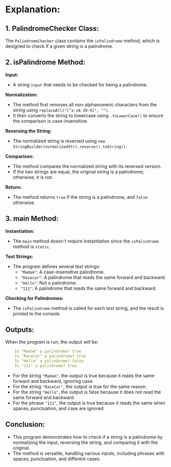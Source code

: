 # Explanation:
## 1. PalindromeChecker Class:
   The `PalindromeChecker` class contains the `isPalindrome` method, which is designed to check if a given string is a palindrome.

## 2. isPalindrome Method:
**Input:** 
- A string `input` that needs to be checked for being a palindrome.

**Normalization:**

- The method first removes all non-alphanumeric characters from the string using `replaceAll("[^a-zA-Z0-9]", "")`.
- It then converts the string to lowercase using `.toLowerCase()` to ensure the comparison is case-insensitive.

**Reversing the String:**

- The normalized string is reversed using `new StringBuilder(normalizedStr).reverse().toString()`.

**Comparison:**

- The method compares the normalized string with its reversed version.
- If the two strings are equal, the original string is a palindrome; otherwise, it is not.

**Return:**

- The method returns `true` if the string is a palindrome, and `false` otherwise.
## 3. main Method:
   **Instantiation:**

- The `main` method doesn't require instantiation since the `isPalindrome` method is `static`.

**Test Strings:**

- The program defines several test strings:
  - `"Madam"`: A case-insensitive palindrome.
  - `"Racecar"`: A palindrome that reads the same forward and backward.
  - `"Hello"`: Not a palindrome.
  - `"111"`: A palindrome that reads the same forward and backward.

**Checking for Palindromes:**

- The `isPalindrome` method is called for each test string, and the result is printed to the console.

## Outputs:
When the program is run, the output will be:

```yaml
    Is "Madam" a palindrome? true
    Is "RaceCar" a palindrome? true
    Is "Hello" a palindrome? false
    Is "111" a palindrome? true
```

- For the string `"Madam"`, the output is true because it reads the same forward and backward, ignoring case.
- For the string `"RaceCar"`, the output is true for the same reason.
- For the string `"Hello"`, the output is false because it does not read the same forward and backward.
- For the phrase `"111"`, the output is true because it reads the same when spaces, punctuation, and case are ignored.

## Conclusion:
- This program demonstrates how to check if a string is a palindrome by normalizing the input, reversing the string, and comparing it with the original. 
- The method is versatile, handling various inputs, including phrases with spaces, punctuation, and different cases.
